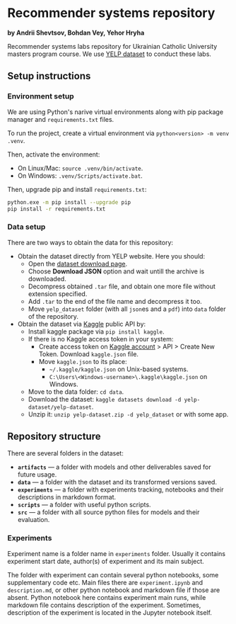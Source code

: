 # Recommender systems repository
**by Andrii Shevtsov, Bohdan Vey, Yehor Hryha**

Recommender systems labs repository for Ukrainian Catholic University masters program course. We use [YELP dataset](https://www.yelp.com/dataset) to conduct these labs.

## Setup instructions

### Environment setup

We are using Python's narive virtual environments along with pip package manager and `requirements.txt` files.

To run the project, create a virtual environment via `python<version> -m venv .venv`.

Then, activate the environment:
- On Linux/Mac: `source .venv/bin/activate`.
- On Windows: `.venv/Scripts/activate.bat`.

Then, upgrade pip and install `requirements.txt`:
```bash
python.exe -m pip install --upgrade pip
pip install -r requirements.txt
```

### Data setup

There are two ways to obtain the data for this repository:
- Obtain the dataset directly from YELP website. Here you should:
    - Open the [dataset download page](https://www.yelp.com/dataset/download).
    - Choose **Download JSON** option and wait untill the archive is downloaded.
    - Decompress obtained `.tar` file, and obtain one more file without extension specified.
    - Add `.tar` to the end of the file name and decompress it too.
    - Move `yelp_dataset` folder (with all `json`es and a `pdf`) into `data` folder of the repository.
- Obtain the dataset via [Kaggle](https://www.kaggle.com/) public API by:
    - Install kaggle package via `pip install kaggle`.
    - If there is no Kaggle access token in your system:
        - Create access token on [Kaggle account](https://www.kaggle.com/settings/account) > API > Create New Token. Download `kaggle.json` file.
        - Move `kaggle.json` to its place:
            - `~/.kaggle/kaggle.json` on Unix-based systems.
            - `C:\Users\<Windows-username>\.kaggle\kaggle.json` on Windows.
    - Move to the data folder: `cd data`.
    - Download the dataset: `kaggle datasets download -d yelp-dataset/yelp-dataset`.
    - Unzip it: `unzip yelp-dataset.zip -d yelp_dataset` or with some app.

## Repository structure

There are several folders in the dataset:
- **`artifacts`** — a folder with models and other deliverables saved for future usage.
- **`data`** — a folder with the dataset and its transformed versions saved.
- **`experiments`** — a folder with experiments tracking, notebooks and their descriptions in markdown format.
- **`scripts`** — a folder with useful python scripts.
- **`src`** — a folder with all source python files for models and their evaluation.

### Experiments

Experiment name is a folder name in `experiments` folder. Usually it contains experiment start date, author(s) of experiment and its main subject.

The folder with experiment can contain several python notebooks, some supplementary code etc. Main files there are `experiment.ipynb` and `description.md`, or other python notebook and markdown file if those are absent. Python notebook here contains experiment main runs, while markdown file contains description of the experiment. Sometimes, description of the experiment is located in the Jupyter notebook itself.
